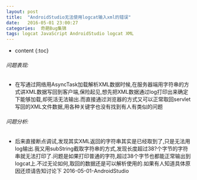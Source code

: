 ```yaml
---
layout: post
title:  "AndroidStudio无法使用logcat输入xml的错误"
date:   2016-05-01 23:00:27
categories:  奇葩Bug集锦
tags: logcat JavaScript AndroidStudio logcat XML
---
```


* content
{:toc}


###### 问题表现:
- 在写通过网络用AsyncTask加载解析XML数据时候,在服务器端用字符串的方式讲XML数据写回到客户端,保险起见,想先把XML数据通过log打印出来确定下能够加载,却死活无法输出.而直接通过浏览器的方式又可以正常取回servlet写回的XML文件数据,用各种关键字也没有找到有人有类似的问题




###### 问题分析:
- 后来直接断点调试,发现其实XML返回的字符串其实是已经取到了,只是无法用log输出.我又用subString截取字符串的方式,发现长度超过38?个字节的字符串就无法打印了.问题是如果打印普通的字符,超过38个字节也都能正常输出到logcat上.不过无论如何,取回的数据还是可以解析使用的.如果有人知道具体原因还烦请告知讨论下
2016-05-01-AndroidStudio